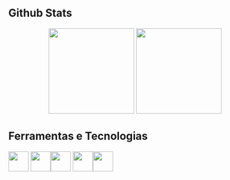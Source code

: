 ## Github Stats
<div align="center">
    <img height="170cm" src="https://github-readme-stats.vercel.app/api?username=giovananog&show_icons=true&theme=github_dark"/>
    <img height="170cm" src="https://github-readme-stats.vercel.app/api/top-langs/?username=giovananog&layout=compact&langs_count=16&theme=github_dark"/>
</div>

## Ferramentas e Tecnologias
<img src="https://cdn.jsdelivr.net/gh/devicons/devicon/icons/c/c-original.svg" width="40" height="40"/> <img src="https://cdn.jsdelivr.net/gh/devicons/devicon/icons/cplusplus/cplusplus-original.svg" width="40" height="40"/><img src="https://cdn.jsdelivr.net/gh/devicons/devicon/icons/html5/html5-original.svg" width="40" height="40"/> <img src="https://cdn.jsdelivr.net/gh/devicons/devicon/icons/javascript/javascript-original.svg" width="40" height="40"/><img src="https://cdn.jsdelivr.net/gh/devicons/devicon/icons/css3/css3-original.svg" width="40" height="40"/>  
